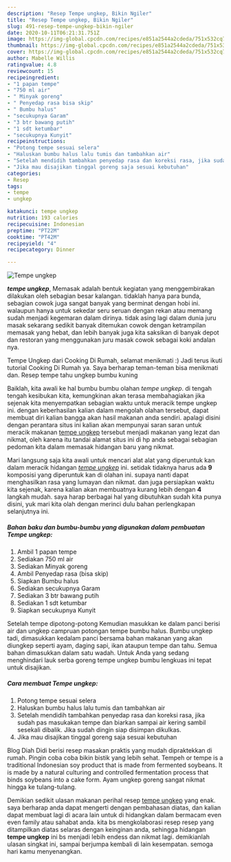 ```yaml
---
description: "Resep Tempe ungkep, Bikin Ngiler"
title: "Resep Tempe ungkep, Bikin Ngiler"
slug: 491-resep-tempe-ungkep-bikin-ngiler
date: 2020-10-11T06:21:31.751Z
image: https://img-global.cpcdn.com/recipes/e851a2544a2cdeda/751x532cq70/tempe-ungkep-foto-resep-utama.jpg
thumbnail: https://img-global.cpcdn.com/recipes/e851a2544a2cdeda/751x532cq70/tempe-ungkep-foto-resep-utama.jpg
cover: https://img-global.cpcdn.com/recipes/e851a2544a2cdeda/751x532cq70/tempe-ungkep-foto-resep-utama.jpg
author: Mabelle Willis
ratingvalue: 4.8
reviewcount: 15
recipeingredient:
- "1 papan tempe"
- "750 ml air"
- " Minyak goreng"
- " Penyedap rasa bisa skip"
- " Bumbu halus"
- "secukupnya Garam"
- "3 btr bawang putih"
- "1 sdt ketumbar"
- "secukupnya Kunyit"
recipeinstructions:
- "Potong tempe sesuai selera"
- "Haluskan bumbu halus lalu tumis dan tambahkan air"
- "Setelah mendidih tambahkan penyedap rasa dan koreksi rasa, jika sudah pas masukakan tempe dan biarkan sampai air kering sambil sesekali dibalik. Jika sudah dingin siap disimpan dikulkas."
- "Jika mau disajikan tinggal goreng saja sesuai kebutuhan"
categories:
- Resep
tags:
- tempe
- ungkep

katakunci: tempe ungkep 
nutrition: 193 calories
recipecuisine: Indonesian
preptime: "PT22M"
cooktime: "PT42M"
recipeyield: "4"
recipecategory: Dinner

---
```



![Tempe ungkep](https://img-global.cpcdn.com/recipes/e851a2544a2cdeda/751x532cq70/tempe-ungkep-foto-resep-utama.jpg)

<b><i>tempe ungkep</i></b>, Memasak adalah bentuk kegiatan yang menggembirakan dilakukan oleh sebagian besar kalangan. tidaklah hanya para bunda, sebagian cowok juga sangat banyak yang berminat dengan hobi ini. walaupun hanya untuk sekedar seru seruan dengan rekan atau memang sudah menjadi kegemaran dalam dirinya. tidak asing lagi dalam dunia juru masak sekarang sedikit banyak ditemukan cowok dengan ketrampilan memasak yang hebat, dan lebih banyak juga kita saksikan di banyak depot dan restoran yang menggunakan juru masak cowok sebagai koki andalan nya.

Tempe Ungkep dari Cooking Di Rumah, selamat menikmati :) Jadi terus ikuti tutorial Cooking Di Rumah ya. Saya berharap teman-teman bisa menikmati dan. Resep tempe tahu ungkep bumbu kuning

Baiklah, kita awali ke hal bumbu bumbu olahan <i>tempe ungkep</i>. di tengah tengah kesibukan kita, kemungkinan akan terasa membahagiakan jika sejenak kita menyempatkan sebagian waktu untuk meracik tempe ungkep ini. dengan keberhasilan kalian dalam mengolah olahan tersebut, dapat membuat diri kalian bangga akan hasil makanan anda sendiri. apalagi disini dengan perantara situs ini kalian akan mempunyai saran saran untuk meracik makanan <u>tempe ungkep</u> tersebut menjadi makanan yang lezat dan nikmat, oleh karena itu tandai alamat situs ini di hp anda sebagai sebagian pedoman kita dalam memasak hidangan baru yang nikmat.


Mari langsung saja kita awali untuk mencari alat alat yang diperuntuk kan dalam meracik hidangan <u><i>tempe ungkep</i></u> ini. setidak tidaknya harus ada <b>9</b> komposisi yang diperuntuk kan di olahan ini. supaya nanti dapat menghasilkan rasa yang lumayan dan nikmat. dan juga persiapkan waktu kita sejenak, karena kalian akan membuatnya kurang lebih dengan <b>4</b> langkah mudah. saya harap berbagai hal yang dibutuhkan sudah kita punya disini, yuk mari kita olah dengan merinci dulu bahan perlengkapan selanjutnya ini.

<!--inarticleads1-->

##### Bahan baku dan bumbu-bumbu yang digunakan dalam pembuatan Tempe ungkep:

1. Ambil 1 papan tempe
1. Sediakan 750 ml air
1. Sediakan  Minyak goreng
1. Ambil  Penyedap rasa (bisa skip)
1. Siapkan  Bumbu halus
1. Sediakan secukupnya Garam
1. Sediakan 3 btr bawang putih
1. Sediakan 1 sdt ketumbar
1. Siapkan secukupnya Kunyit


Setelah tempe dipotong-potong Kemudian masukkan ke dalam panci berisi air dan ungkep campruan potongan tempe bumbu halus. Bumbu ungkep tadi, dimasukkan kedalam panci bersama bahan makanan yang akan diungkep seperti ayam, daging sapi, ikan ataupun tempe dan tahu. Semua bahan dimasukkan dalam satu wadah. Untuk Anda yang sedang menghindari lauk serba goreng tempe ungkep bumbu lengkuas ini tepat untuk disajikan. 

<!--inarticleads2-->

##### Cara membuat Tempe ungkep:

1. Potong tempe sesuai selera
1. Haluskan bumbu halus lalu tumis dan tambahkan air
1. Setelah mendidih tambahkan penyedap rasa dan koreksi rasa, jika sudah pas masukakan tempe dan biarkan sampai air kering sambil sesekali dibalik. Jika sudah dingin siap disimpan dikulkas.
1. Jika mau disajikan tinggal goreng saja sesuai kebutuhan


Blog Diah Didi berisi resep masakan praktis yang mudah dipraktekkan di rumah. Pingin coba coba bikin bistik yang lebih sehat. Tempeh or tempe is a traditional Indonesian soy product that is made from fermented soybeans. It is made by a natural culturing and controlled fermentation process that binds soybeans into a cake form. Ayam ungkep goreng sangat nikmat hingga ke tulang-tulang. 

Demikian sedikit ulasan makanan perihal resep <u>tempe ungkep</u> yang enak. saya berharap anda dapat mengerti dengan pembahasan diatas, dan kalian dapat membuat lagi di acara lain untuk di hidangkan dalam bermacam even even family atau sahabat anda. kita bs mengkolaborasi resep resep yang ditampilkan diatas selaras dengan keinginan anda, sehingga hidangan <b>tempe ungkep</b> ini bs menjadi lebih endess dan nikmat lagi. demikianlah ulasan singkat ini, sampai berjumpa kembali di lain kesempatan. semoga hari kamu menyenangkan.
